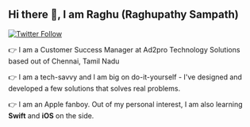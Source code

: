 ## Hi there 👋, I am Raghu (Raghupathy Sampath)

[![Twitter Follow](https://img.shields.io/twitter/follow/heyiamraghu?color=1DA1F2&logo=twitter&style=for-the-badge)](https://twitter.com/intent/follow?original_referer=https%3A%2F%2Fgithub.com%2Fheyiamraghu&screen_name=heyiamraghu)

:point_right: I am a Customer Success Manager at Ad2pro Technology Solutions based out of Chennai, Tamil Nadu

:point_right: I am a tech-savvy and I am big on do-it-yourself - I've designed and developed a few solutions that solves real problems. 

:point_right: I am an Apple fanboy. Out of my personal interest, I am also learning **Swift** and **iOS** on the side.
